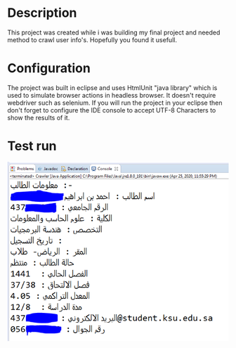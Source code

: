 # Description
This project was created while i was building my final project and needed method to crawl user info's.
Hopefully you found it usefull.

# Configuration
The project was built in eclipse and uses HtmlUnit "java library" which is used to simulate browser actions in
headless browser. It doesn't require webdriver such as selenium.
If you will run the project in your eclipse then don't forget to configure the IDE console to accept UTF-8 Characters
to show the results of it.

# Test run
![test run](https://raw.githubusercontent.com/ahmadim98/edugateCrawler/master/edugateCrawler.PNG)

